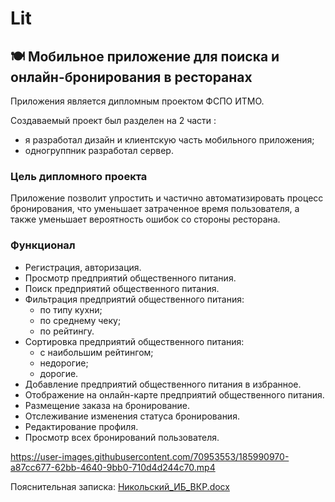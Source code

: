 # Lit

## 🍽 Мобильное приложение для поиска и онлайн-бронирования в ресторанах

Приложения является дипломным проектом ФСПО ИТМО.

Создаваемый проект был разделен на 2 части :
- я разработал дизайн и клиентскую часть мобильного приложения;
- одногруппник разработал сервер.

### Цель дипломного проекта
Приложение позволит упростить и частично автоматизировать процесс бронирования, что уменьшает затраченное время пользователя, а также уменьшает вероятность ошибок со стороны ресторана.

### Функционал
-	Регистрация, авторизация.
-	Просмотр предприятий общественного питания.
-	Поиск предприятий общественного питания.
-	Фильтрация предприятий общественного питания:
	 - по типу кухни;
	 - по среднему чеку;
	 - по рейтингу.
- Сортировка предприятий общественного питания:
	 - с наибольшим рейтингом;
	 - недорогие;
	 - дорогие.
-	Добавление предприятий общественного питания в избранное.
-	Отображение на онлайн-карте предприятий общественного питания.
-	Размещение заказа на бронирование.
-	Отслеживание изменения статуса бронирования.
- Редактирование профиля.
-	Просмотр всех бронирований пользователя.


https://user-images.githubusercontent.com/70953553/185990970-a87cc677-62bb-4640-9bb0-710d4d244c70.mp4

Пояснительная записка:
[Никольский_ИБ_ВКР.docx](https://github.com/platinaboy2020/lit/files/9396637/_._.docx)
